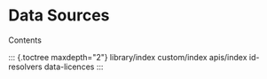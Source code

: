 # Data Sources

Contents

::: {.toctree maxdepth="2"} library/index custom/index apis/index id-resolvers data-licences :::

